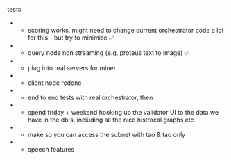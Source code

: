tests

- - scoring works, might need to change current orchestrator code a lot for this - but try to minimise ✅
- - query node non streaming (e.g. proteus text to image) ✅
- - plug into real servers for miner  
- - client node redone
- - end to end tests with real orchestrator, then


- - spend friday + weekend hooking up the validator UI to the data we have in the db's, including all the nice histrocal graphs etc
- - make so you can access the subnet with tao & tao only
- - speech features